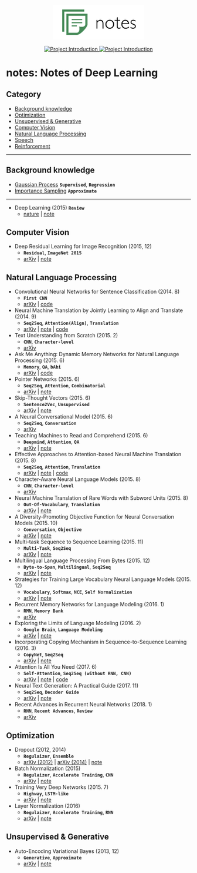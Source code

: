 
<p align="center">
  <img src="images/logo.png" width=250>
</p>

<p align="center">

  <a href="https://github.com/hb-research/notes">
    <img src="https://img.shields.io/badge/DeepLearning-Notes-brightgreen.svg" alt="Project Introduction">
  </a>
  
  <a href="https://github.com/hb-research/notes">
    <img src="https://img.shields.io/badge/Summary-Code-brightgreen.svg" alt="Project Introduction">
  </a>

</p>

# notes: Notes of Deep Learning

## Category 

- [Background knowledge](#background-knowledge)
- [Optimization](#optimization)
- [Unsupervised & Generative](#unsupervised--generative)
- [Computer Vision](#computer-vision)
- [Natural Language Processing](#natural-language-processing)
- [Speech](#speech)
- [Reinforcement](reinforcement)

---

## Background knowledge

- [Gaussian Process](notes/gausian_process.md) ****`Supervised`****, ****`Regression`****
- [Importance Sampling](notes/importance_sampling.md) ****`Approximate`****

---

- Deep Learning (2015) ****`Review`****
	- [nature](http://www.cs.toronto.edu/~hinton/absps/NatureDeepReview.pdf) | [note](notes/deep_learning.md)


## Computer Vision

- Deep Residual Learning for Image Recognition (2015, 12)
	- ****`Residual`****, ****`ImageNet 2015`****
	- [arXiv](https://arxiv.org/abs/1512.03385) | [note](notes/residual_network.md)


## Natural Language Processing

- Convolutional Neural Networks for Sentence Classification (2014. 8) 
	- ****`First CNN`****
	- [arXiv](https://arxiv.org/abs/1408.5882) | [code](https://github.com/DongjunLee/text-cnn-tensorflow) 
- Neural Machine Translation by Jointly Learning to Align and Translate (2014. 9) 
	- ****`Seq2Seq`****, ****`Attention(Align)`****, ****`Translation`****
	- [arXiv](https://arxiv.org/abs/1409.0473) | [note](notes/bahdanau_attention.md) | [code](https://github.com/DongjunLee/conversation-tensorflow) 
- Text Understanding from Scratch (2015. 2) 
	- ****`CNN`****, ****`Character-level`****
	- [arXiv](https://arxiv.org/abs/1506.07285)
- Ask Me Anything: Dynamic Memory Networks for Natural Language Processing (2015. 6) 
	- ****`Memory`****, ****`QA`****, ****`bAbi`****
	- [arXiv](https://arxiv.org/abs/1506.07285) | [code](https://github.com/DongjunLee/dmn-tensorflow) 
- Pointer Networks (2015. 6) 
	- ****`Seq2Seq`****, ****`Attention`****, ****`Combinatorial`****
	- [arXiv](https://arxiv.org/abs/1506.03134) | [note](notes/pointer_network.md) 
- Skip-Thought Vectors (2015. 6) 
	- ****`Sentence2Vec`****, ****`Unsupervised`****
	- [arXiv](https://arxiv.org/abs/1506.06726) | [note](notes/skip_thought.md)
- A Neural Conversational Model (2015. 6) 
	- ****`Seq2Seq`****, ****`Conversation`****
	- [arXiv](https://arxiv.org/abs/1506.05869)
- Teaching Machines to Read and Comprehend (2015. 6) 
	- ****`Deepmind`****, ****`Attention`****, ****`QA`****
	- [arXiv](https://arxiv.org/abs/1506.03340) | [note](notes/teaching_machine_read_and_comprehend.md)
- Effective Approaches to Attention-based Neural Machine Translation (2015. 8) 
	- ****`Seq2Seq`****, ****`Attention`****, ****`Translation`****
	- [arXiv](https://arxiv.org/abs/1508.04025) | [note](notes/luong_attention.md) | [code](https://github.com/DongjunLee/conversation-tensorflow) 
- Character-Aware Neural Language Models (2015. 8) 
	- ****`CNN`****, ****`Character-level`****
	- [arXiv](https://arxiv.org/abs/1508.06615)
- Neural Machine Translation of Rare Words with Subword Units (2015. 8) 
	- ****`Out-Of-Vocabulary`****, ****`Translation`****
	- [arXiv](https://arxiv.org/abs/1508.07909) | [note](notes/subword_nmt.md)
- A Diversity-Promoting Objective Function for Neural Conversation Models (2015. 10) 
	- ****`Conversation`****, ****`Objective`****
	- [arXiv](https://arxiv.org/abs/1510.03055) | [note](notes/diversity_conversation.md)
- Multi-task Sequence to Sequence Learning (2015. 11) 
	- ****`Multi-Task`****, ****`Seq2Seq`****
	- [arXiv](https://arxiv.org/abs/1511.06114) | [note](notes/multi_task_seq2seq.md)
- Multilingual Language Processing From Bytes (2015. 12) 
	- ****`Byte-to-Span`****, ****`Multilingual`****, ****`Seq2Seq`****
	- [arXiv](https://arxiv.org/abs/1512.00103) | [note](notes/byte_to_span.md)
- Strategies for Training Large Vocabulary Neural Language Models (2015. 12) 
	- ****`Vocabulary`****, ****`Softmax`****, ****`NCE`****, ****`Self Normalization`****
	- [arXiv](https://arxiv.org/abs/1512.04906) | [note](notes/vocabulary_strategy.md)
- Recurrent Memory Networks for Language Modeling (2016. 1) 
	- ****`RMN`****, ****`Memory Bank`****
	- [arXiv](https://arxiv.org/abs/1601.01272)
- Exploring the Limits of Language Modeling (2016. 2) 
	- ****`Google Brain`****, ****`Language Modeling`****
	- [arXiv](https://arxiv.org/abs/1602.02410) | [note](notes/exploring_limits_of_lm.md)
- Incorporating Copying Mechanism in Sequence-to-Sequence Learning (2016. 3) 
	- ****`CopyNet`****, ****`Seq2Seq`****
	- [arXiv](https://arxiv.org/abs/1603.06393) | [note](notes/copynet.md)
- Attention Is All You Need (2017. 6) 
	- ****`Self-Attention`****, ****`Seq2Seq (without RNN, CNN)`****
	- [arXiv](https://arxiv.org/abs/1706.03762) | [note](notes/transformer.md) | [code](https://github.com/DongjunLee/transformer-tensorflow)  
- Neural Text Generation: A Practical Guide (2017. 11) 
	- ****`Seq2Seq`****, ****`Decoder Guide`****
	- [arXiv](https://arxiv.org/abs/1711.09534) | [note](notes/neural_text_generation.md)
- Recent Advances in Recurrent Neural Networks (2018. 1) 
	- ****`RNN`****, ****`Recent Advances`****, ****`Review`****
	- [arXiv](https://arxiv.org/abs/1801.01078)


## Optimization

- Dropout (2012, 2014) 
	- ****`Regulaizer`****, ****`Ensemble`****
	- [arXiv (2012)](https://arxiv.org/abs/1207.0580) | [arXiv (2014)](https://www.cs.toronto.edu/~hinton/absps/JMLRdropout.pdf) | [note](notes/dropout.md)
- Batch Normalization (2015) 
	- ****`Regulaizer`****, ****`Accelerate Training`****, ****`CNN`****
	- [arXiv](https://arxiv.org/abs/1502.03167) | [note](notes/batch_normalization.md)
- Training Very Deep Networks (2015. 7) 
	- ****`Highway`****, ****`LSTM-like`****
	- [arXiv](https://arxiv.org/abs/1507.06228) | [note](notes/highway_networks.md)
- Layer Normalization (2016) 
	- ****`Regulaizer`****, ****`Accelerate Training`****, ****`RNN`****
	- [arXiv](https://arxiv.org/abs/1607.06450) | [note](notes/layer_normalization.md)
	
	
## Unsupervised & Generative

- Auto-Encoding Variational Bayes (2013, 12)
	- ****`Generative`****, ****`Approximate`****
	- [arXiv](https://arxiv.org/abs/1312.6114) | [note](notes/vae.md)
